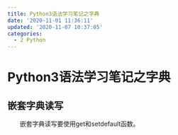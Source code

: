```yaml
---
title: Python3语法学习笔记之字典
date: '2020-11-01 11:36:11'
updated: '2020-11-07 10:37:05'
categories:
  - 2 Python
---
```

# Python3语法学习笔记之字典

## 嵌套字典读写

　　嵌套字典读写要使用get和setdefault函数。
